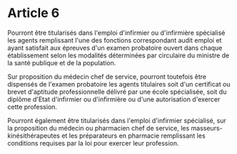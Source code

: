 # Article 6

Pourront être titularisés dans l'emploi d'infirmier ou d'infirmière spécialisé les agents remplissant l'une des fonctions correspondant audit emploi et ayant satisfait aux épreuves d'un examen probatoire ouvert dans chaque établissement selon les modalités déterminées par circulaire du ministre de la santé publique et de la population.

Sur proposition du médecin chef de service, pourront toutefois être dispensés de l'examen probatoire les agents titulaires soit d'un certificat ou brevet d'aptitude professionnelle délivré par une école spécialisée, soit du diplôme d'Etat d'infirmier ou d'infirmière ou d'une autorisation d'exercer cette profession.

Pourront également être titularisés dans l'emploi d'infirmier spécialisé, sur la proposition du médecin ou pharmacien chef de service, les masseurs-kinésithérapeutes et les préparateurs en pharmacie remplissant les conditions requises par la loi pour exercer leur profession.
